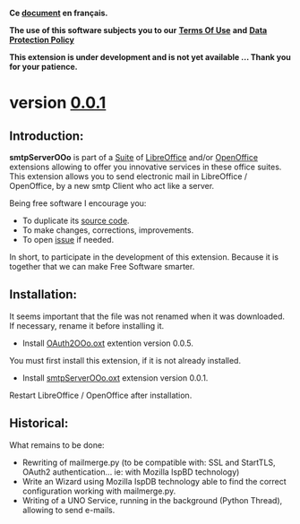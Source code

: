 **Ce [document](https://prrvchr.github.io/smtpServerOOo/README_fr) en français.**

**The use of this software subjects you to our** [**Terms Of Use**](https://prrvchr.github.io/smtpServerOOo/smtpServerOOo/registration/TermsOfUse_en) **and** [**Data Protection Policy**](https://prrvchr.github.io/smtpServerOOo/smtpServerOOo/registration/PrivacyPolicy_en)

**This extension is under development and is not yet available ... Thank you for your patience.**

# version [0.0.1](https://prrvchr.github.io/smtpServerOOo#historical)

## Introduction:

**smtpServerOOo** is part of a [Suite](https://prrvchr.github.io/) of [LibreOffice](https://fr.libreoffice.org/download/telecharger-libreoffice/) and/or [OpenOffice](https://www.openoffice.org/fr/Telecharger/) extensions allowing to offer you innovative services in these office suites.  
This extension allows you to send electronic mail in LibreOffice / OpenOffice, by a new smtp Client who act like a server.

Being free software I encourage you:
- To duplicate its [source code](https://github.com/prrvchr/smtpServerOOo).
- To make changes, corrections, improvements.
- To open [issue](https://github.com/prrvchr/smtpServerOOo/issues/new) if needed.

In short, to participate in the development of this extension.
Because it is together that we can make Free Software smarter.

## Installation:

It seems important that the file was not renamed when it was downloaded.
If necessary, rename it before installing it.

- Install [OAuth2OOo.oxt](https://github.com/prrvchr/OAuth2OOo/raw/master/OAuth2OOo.oxt) extention version 0.0.5.

You must first install this extension, if it is not already installed.

- Install [smtpServerOOo.oxt](https://github.com/prrvchr/smtpServerOOo/raw/master/smtpServerOOo.oxt) extension version 0.0.1.

Restart LibreOffice / OpenOffice after installation.

## Historical:

What remains to be done:

- Rewriting of mailmerge.py (to be compatible with: SSL and StartTLS, OAuth2 authentication... ie: with Mozilla IspBD technology)
- Write an Wizard using Mozilla IspDB technology able to find the correct configuration working with mailmerge.py.
- Writing of a UNO Service, running in the background (Python Thread), allowing to send e-mails.
